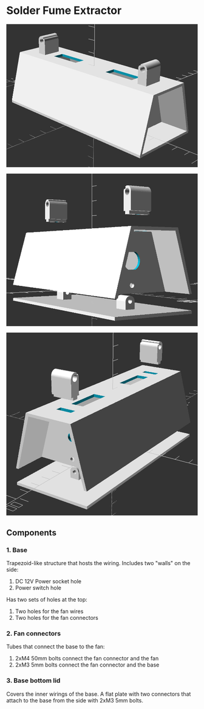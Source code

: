 # Solder Fume Extractor

![Render #1](render1.png)

![Render #2](render2.png)

![Render #3](render3.png)

## Components

### 1. Base

Trapezoid-like structure that hosts the wiring.
Includes two "walls" on the side:

1. DC 12V Power socket hole
2. Power switch hole

Has two sets of holes at the top:

1. Two holes for the fan wires
2. Two holes for the fan connectors

### 2. Fan connectors

Tubes that connect the base to the fan:

1. 2xM4 50mm bolts connect the fan connector and the fan
2. 2xM3 5mm bolts connect the fan connector and the base

### 3. Base bottom lid

Covers the inner wirings of the base. A flat plate with two connectors that
attach to the base from the side with 2xM3 5mm bolts.
